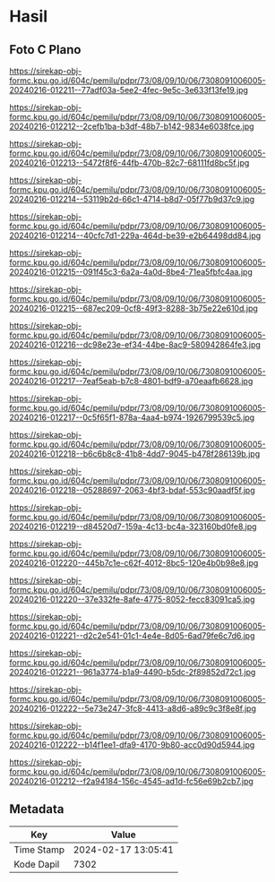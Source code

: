 # Hasil

## Foto C Plano

https://sirekap-obj-formc.kpu.go.id/604c/pemilu/pdpr/73/08/09/10/06/7308091006005-20240216-012211--77adf03a-5ee2-4fec-9e5c-3e633f13fe19.jpg

https://sirekap-obj-formc.kpu.go.id/604c/pemilu/pdpr/73/08/09/10/06/7308091006005-20240216-012212--2cefb1ba-b3df-48b7-b142-9834e6038fce.jpg

https://sirekap-obj-formc.kpu.go.id/604c/pemilu/pdpr/73/08/09/10/06/7308091006005-20240216-012213--5472f8f6-44fb-470b-82c7-68111fd8bc5f.jpg

https://sirekap-obj-formc.kpu.go.id/604c/pemilu/pdpr/73/08/09/10/06/7308091006005-20240216-012214--53119b2d-66c1-4714-b8d7-05f77b9d37c9.jpg

https://sirekap-obj-formc.kpu.go.id/604c/pemilu/pdpr/73/08/09/10/06/7308091006005-20240216-012214--40cfc7d1-229a-464d-be39-e2b64498dd84.jpg

https://sirekap-obj-formc.kpu.go.id/604c/pemilu/pdpr/73/08/09/10/06/7308091006005-20240216-012215--091f45c3-6a2a-4a0d-8be4-71ea5fbfc4aa.jpg

https://sirekap-obj-formc.kpu.go.id/604c/pemilu/pdpr/73/08/09/10/06/7308091006005-20240216-012215--687ec209-0cf8-49f3-8288-3b75e22e610d.jpg

https://sirekap-obj-formc.kpu.go.id/604c/pemilu/pdpr/73/08/09/10/06/7308091006005-20240216-012216--dc98e23e-ef34-44be-8ac9-580942864fe3.jpg

https://sirekap-obj-formc.kpu.go.id/604c/pemilu/pdpr/73/08/09/10/06/7308091006005-20240216-012217--7eaf5eab-b7c8-4801-bdf9-a70eaafb6628.jpg

https://sirekap-obj-formc.kpu.go.id/604c/pemilu/pdpr/73/08/09/10/06/7308091006005-20240216-012217--0c5f65f1-878a-4aa4-b974-1926799539c5.jpg

https://sirekap-obj-formc.kpu.go.id/604c/pemilu/pdpr/73/08/09/10/06/7308091006005-20240216-012218--b6c6b8c8-41b8-4dd7-9045-b478f286139b.jpg

https://sirekap-obj-formc.kpu.go.id/604c/pemilu/pdpr/73/08/09/10/06/7308091006005-20240216-012218--05288697-2063-4bf3-bdaf-553c90aadf5f.jpg

https://sirekap-obj-formc.kpu.go.id/604c/pemilu/pdpr/73/08/09/10/06/7308091006005-20240216-012219--d84520d7-159a-4c13-bc4a-323160bd0fe8.jpg

https://sirekap-obj-formc.kpu.go.id/604c/pemilu/pdpr/73/08/09/10/06/7308091006005-20240216-012220--445b7c1e-c62f-4012-8bc5-120e4b0b98e8.jpg

https://sirekap-obj-formc.kpu.go.id/604c/pemilu/pdpr/73/08/09/10/06/7308091006005-20240216-012220--37e332fe-8afe-4775-8052-fecc83091ca5.jpg

https://sirekap-obj-formc.kpu.go.id/604c/pemilu/pdpr/73/08/09/10/06/7308091006005-20240216-012221--d2c2e541-01c1-4e4e-8d05-6ad79fe6c7d6.jpg

https://sirekap-obj-formc.kpu.go.id/604c/pemilu/pdpr/73/08/09/10/06/7308091006005-20240216-012221--961a3774-b1a9-4490-b5dc-2f89852d72c1.jpg

https://sirekap-obj-formc.kpu.go.id/604c/pemilu/pdpr/73/08/09/10/06/7308091006005-20240216-012222--5e73e247-3fc8-4413-a8d6-a89c9c3f8e8f.jpg

https://sirekap-obj-formc.kpu.go.id/604c/pemilu/pdpr/73/08/09/10/06/7308091006005-20240216-012222--b14f1ee1-dfa9-4170-9b80-acc0d90d5944.jpg

https://sirekap-obj-formc.kpu.go.id/604c/pemilu/pdpr/73/08/09/10/06/7308091006005-20240216-012212--f2a94184-156c-4545-ad1d-fc56e69b2cb7.jpg


## Metadata

| Key        | Value               |
| ---------- | ------------------- |
| Time Stamp | 2024-02-17 13:05:41 |
| Kode Dapil | 7302                |



